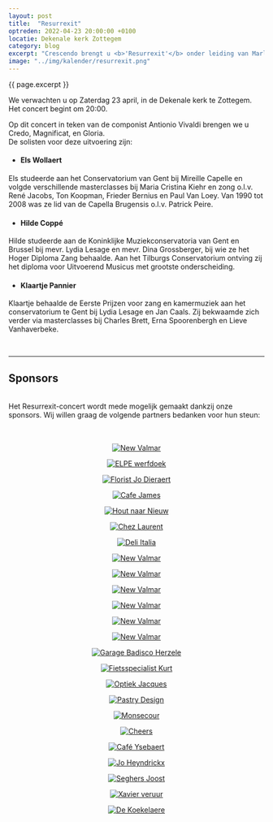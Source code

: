 ```yaml
---
layout: post
title:  "Resurrexit"
optreden: 2022-04-23 20:00:00 +0100
locatie: Dekenale kerk Zottegem
category: blog
excerpt: "Crescendo brengt u <b>'Resurrexit'</b> onder leiding van Marleen Bijl en in samenwerking met het barokensemble Les Goûts-Authentiques."
image: "../img/kalender/resurrexit.png"
---
```


{{ page.excerpt }}

We verwachten u op Zaterdag 23 april, in de Dekenale kerk te Zottegem. Het concert begint om 20:00.

Op dit concert in teken van de componist Antionio Vivaldi brengen we u Credo, Magnificat, en Gloria.<br>
De solisten voor deze uitvoering zijn:

- #### <b>Els Wollaert</b>

<p>Els studeerde aan het Conservatorium van Gent bij Mireille Capelle en volgde verschillende masterclasses bij Maria Cristina Kiehr en zong o.l.v. René Jacobs, Ton Koopman, Frieder Bernius en Paul Van Loey. Van 1990 tot 2008 was ze lid van de Capella Brugensis o.l.v. Patrick Peire.</p>

- #### <b>Hilde Coppé</b>

<p>Hilde studeerde aan de Koninklijke Muziekconservatoria van Gent en Brussel bij mevr. Lydia Lesage en mevr. Dina Grossberger, bij wie ze het Hoger Diploma Zang behaalde. Aan het Tilburgs Conservatorium ontving zij het diploma voor Uitvoerend Musicus met grootste onderscheiding.</p>

- #### <b>Klaartje Pannier</b>

<p>Klaartje behaalde de Eerste Prijzen voor zang en kamermuziek aan het conservatorium te Gent bij Lydia Lesage en Jan Caals. Zij bekwaamde zich verder via masterclasses bij Charles Brett, Erna Spoorenbergh en Lieve Vanhaverbeke.</p>

<br />
<hr>

## Sponsors

<div class="sponsors">
<br />
Het Resurrexit-concert wordt mede mogelijk gemaakt dankzij onze sponsors.
Wij willen graag de volgende partners bedanken voor hun steun:
<br /><br /><br />
<div class="sponsors_silver">
    <div class="gallery">
            <center>
             <figure>
                <a href="https://www.nuby.be" target="_blank">
                    <img src="{{ site.baseurl }}/img/kalender/sponsors/new_valmar.png" alt="New Valmar" />
                </a>
            </figure>
            <figure>
                <a href="https://www.elpe.be/" target="_blank">
                    <img src="{{ site.baseurl }}/img/kalender/sponsors/elpe.png" alt="ELPE werfdoek" />
                </a>
            </figure>
            <figure>
                <a href="https://www.zottegemwinkelcentrum.be/jo-dieraert-florist/" target="_blank">
                    <img src="{{ site.baseurl }}/img/kalender/sponsors/florist_dieraert.png" alt="Florist Jo Dieraert" />
                </a>
            </figure>
            <figure>
                <a href="https://www.facebook.com/cafeJamesZottegem/" target="_blank">
                    <img src="{{ site.baseurl }}/img/kalender/sponsors/cafe_james.png" alt="Cafe James" />
                </a>
            </figure>
            <figure>
                <a href="https://www.facebook.com/houtnaarnieuw/" target="_blank">
                    <img src="{{ site.baseurl }}/img/kalender/sponsors/sponsoring_jan_porrez.jpg" alt="Hout naar Nieuw" />
                </a>
            </figure>
            <figure>
                <a href="https://www.facebook.com/ChezLaurentCafe/" target="_blank">
                    <img src="{{ site.baseurl }}/img/kalender/sponsors/laurent.jpeg" alt="Chez Laurent" />
                </a>
            </figure>
            <figure>
                <a href="https://www.deli-italia.be/" target="_blank">
                    <img src="{{ site.baseurl }}/img/kalender/sponsors/deli_italia.png" alt="Deli Italia" />
                </a>
            </figure>
                <figure>
                    <a href="" target="_blank">
                        <img src="{{ site.baseurl }}/img/kalender/sponsors/francy.png" alt="New Valmar" />
                    </a>
                </figure>
                <figure>
                    <a href="" target="_blank">
                        <img src="{{ site.baseurl }}/img/kalender/sponsors/volkshuis.png" alt="New Valmar" />
                    </a>
                </figure>
                <figure>
                    <a href="http://www.huysteoudenhove.be/" target="_blank">
                        <img src="{{ site.baseurl }}/img/kalender/sponsors/huys_oudenhove.png" alt="New Valmar" />
                    </a>
                </figure>
                <figure>
                    <a href="https://www.labaere.be/" target="_blank">
                        <img src="{{ site.baseurl }}/img/kalender/sponsors/labaere.png" alt="New Valmar" />
                    </a>
                </figure>
                <figure>
                    <a href="http://www.garagevantwembeke.be/renault" target="_blank">
                        <img src="{{ site.baseurl }}/img/kalender/sponsors/twembeke.png" alt="New Valmar" />
                    </a>
                </figure>
                <figure>
                    <a href="https://nl-nl.facebook.com/VishandelDeKust" target="_blank">
                        <img src="{{ site.baseurl }}/img/kalender/sponsors/de_kust.png" alt="New Valmar" />
                    </a>
                </figure>
                <figure>
                    <a href="http://badisco-herzele.toyotanet.be/" target="_blank">
                        <img src="{{ site.baseurl }}/img/kalender/sponsors/badisco.png" alt="Garage Badisco Herzele" />
                    </a>
                </figure>
                <figure>
                    <a href="https://vdbdefietsspecialist.be/" target="_blank">
                        <img src="{{ site.baseurl }}/img/kalender/sponsors/kurt.png" alt="Fietsspecialist Kurt" />
                    </a>
                </figure>
                <figure>
                    <a href="http://www.optiekjacques.be/" target="_blank">
                        <img src="{{ site.baseurl }}/img/kalender/sponsors/optiek_jaques.png" alt="Optiek Jacques" />
                    </a>
                </figure>
                <figure>
                    <a href="https://www.facebook.com/pastrydesignzottegem" target="_blank">
                        <img src="{{ site.baseurl }}/img/kalender/sponsors/pastry.png" alt="Pastry Design" />
                    </a>
                </figure>
                <figure>
                    <a href="https://www.bouwwerkenmonsecour.be/" target="_blank">
                        <img src="{{ site.baseurl }}/img/kalender/sponsors/logo_monsecour.png" alt="Monsecour" />
                    </a>
                </figure>
                <figure>
                    <a href="https://cheers-zottegem.business.site/" target="_blank">
                        <img src="{{ site.baseurl }}/img/kalender/sponsors/logo_cheers.jpg" alt="Cheers" />
                    </a>
                </figure>
                <figure>
                    <a href="https://www.zwalm.be/bezoeken/eten-en-drinken/ysebaert" target="_blank">
                        <img src="{{ site.baseurl }}/img/kalender/sponsors/ysebaert.png" alt="Café Ysebaert" />
                    </a>
                </figure>
                <figure>
                    <a href="https://www.oosterzeleonderneemt.be/handelaar/slagerij-jo-heyndrickx/" target="_blank">
                        <img src="{{ site.baseurl }}/img/kalender/sponsors/traiteur.png" alt="Jo Heyndrickx" />
                    </a>
                </figure>
                <figure>
                    <a href="https://www.zottegemwinkelcentrum.be/seghers-joost/" target="_blank">
                        <img src="{{ site.baseurl }}/img/kalender/sponsors/seghers.png" alt="Seghers Joost" />
                    </a>
                </figure>
                <figure>
                    <a href="https://xavierverhuur.be/" target="_blank">
                        <img src="{{ site.baseurl }}/img/kalender/sponsors/logo_xavier_verhuur.png" alt="Xavier veruur" />
                    </a>
                </figure>
                <figure>
                    <a href="https://slagerijdekoekelaere.be/" target="_blank">
                        <img src="{{ site.baseurl }}/img/kalender/sponsors/de_koekelaere.png" alt="De Koekelaere" />
                    </a>
                </figure>
            </center>
        </div>
        </div>
</div>
